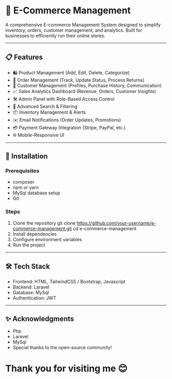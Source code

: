 # 🛒 E-Commerce Management
A comprehensive E-commerce Management System designed to simplify inventory, orders, customer management, and analytics. Built for businesses to efficiently run their online stores.

---

## 📋 Features
- 🛍️ Product Management (Add, Edit, Delete, Categorize)
- 🧾 Order Management (Track, Update Status, Process Returns)
- 👥 Customer Management (Profiles, Purchase History, Communication)
- 📈 Sales Analytics Dashboard (Revenue, Orders, Customer Insights)
- 🛠️ Admin Panel with Role-Based Access Control
- 🔎 Advanced Search & Filtering
- 📦 Inventory Management & Alerts
- ✉️ Email Notifications (Order Updates, Promotions)
- 💳 Payment Gateway Integration (Stripe, PayPal, etc.)
- 🌐 Mobile-Responsive UI

---

## 🚀 Installation
### Prerequisites
- composer
- npm or yarn
- MySql database setup
- Git
  
### Steps
1. Clone the repository
   git clone https://github.com/your-username/e-commerce-management.git
   cd e-commerce-management
2. Install dependencies
3. Configure environment variables
4. Run the project

---

## 🛠️ Tech Stack
- Frontend: HTML, TailwindCSS / Bootstrap, Javascript
- Backend: Laravel
- Database: MySql
- Authentication: JWT

---

## ✨ Acknowledgments
- Php
- Laravel
- MySql
- Special thanks to the open-source community!

# Thank you for visiting me 😊


